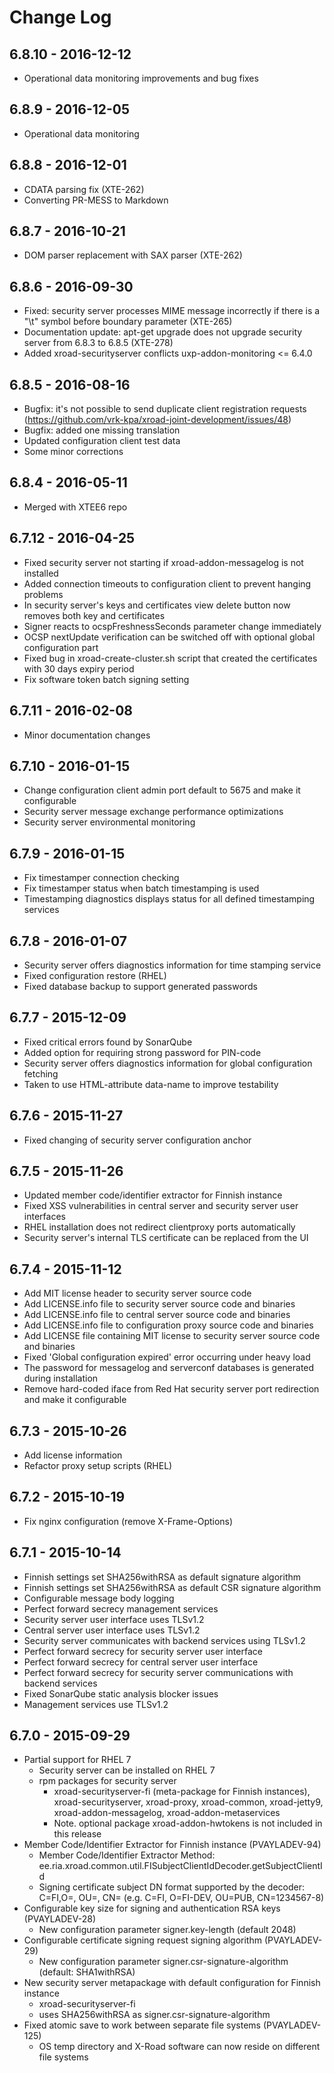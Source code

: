# Change Log

## 6.8.10 - 2016-12-12
- Operational data monitoring improvements and bug fixes

## 6.8.9 - 2016-12-05
- Operational data monitoring

## 6.8.8 - 2016-12-01
- CDATA parsing fix (XTE-262)
- Converting PR-MESS to Markdown

## 6.8.7 - 2016-10-21
- DOM parser replacement with SAX parser (XTE-262)

## 6.8.6 - 2016-09-30
- Fixed: security server processes MIME message incorrectly if there is a "\t" symbol before boundary parameter (XTE-265)
- Documentation update: apt-get upgrade does not upgrade security server from 6.8.3 to 6.8.5 (XTE-278)
- Added xroad-securityserver conflicts uxp-addon-monitoring <= 6.4.0

## 6.8.5 - 2016-08-16
- Bugfix: it's not possible to send duplicate client registration requests (https://github.com/vrk-kpa/xroad-joint-development/issues/48)
- Bugfix: added one missing translation
- Updated configuration client test data
- Some minor corrections

## 6.8.4 - 2016-05-11
- Merged with XTEE6 repo

## 6.7.12 - 2016-04-25
- Fixed security server not starting if xroad-addon-messagelog is not installed
- Added connection timeouts to configuration client to prevent hanging problems
- In security server's keys and certificates view delete button now removes both key and certificates
- Signer reacts to ocspFreshnessSeconds parameter change immediately
- OCSP nextUpdate verification can be switched off with optional global configuration part
- Fixed bug in xroad-create-cluster.sh script that created the certificates with 30 days expiry period
- Fix software token batch signing setting

## 6.7.11 - 2016-02-08
- Minor documentation changes

## 6.7.10 - 2016-01-15
- Change configuration client admin port default to 5675 and make it configurable
- Security server message exchange performance optimizations
- Security server environmental monitoring

## 6.7.9 - 2016-01-15
- Fix timestamper connection checking
- Fix timestamper status when batch timestamping is used
- Timestamping diagnostics displays status for all defined timestamping services

## 6.7.8 - 2016-01-07
- Security server offers diagnostics information for time stamping service
- Fixed configuration restore (RHEL)
- Fixed database backup to support generated passwords

## 6.7.7 - 2015-12-09
- Fixed critical errors found by SonarQube
- Added option for requiring strong password for PIN-code
- Security server offers diagnostics information for global configuration fetching
- Taken to use HTML-attribute data-name to improve testability

## 6.7.6 - 2015-11-27
- Fixed changing of security server configuration anchor

## 6.7.5 - 2015-11-26
- Updated member code/identifier extractor for Finnish instance
- Fixed XSS vulnerabilities in central server and security server user interfaces
- RHEL installation does not redirect clientproxy ports automatically
- Security server's internal TLS certificate can be replaced from the UI

## 6.7.4 - 2015-11-12
- Add MIT license header to security server source code
- Add LICENSE.info file to security server source code and binaries
- Add LICENSE.info file to central server source code and binaries
- Add LICENSE.info file to configuration proxy source code and binaries
- Add LICENSE file containing MIT license to security server source code and binaries
- Fixed 'Global configuration expired' error occurring under heavy load
- The password for messagelog and serverconf databases is generated during installation
- Remove hard-coded iface from Red Hat security server port redirection and make it configurable

## 6.7.3 - 2015-10-26
- Add license information
- Refactor proxy setup scripts (RHEL)

## 6.7.2 - 2015-10-19
- Fix nginx configuration (remove X-Frame-Options)

## 6.7.1 - 2015-10-14
- Finnish settings set SHA256withRSA as default signature algorithm
- Finnish settings set SHA256withRSA as default CSR signature algorithm
- Configurable message body logging
- Perfect forward secrecy management services
- Security server user interface uses TLSv1.2
- Central server user interface uses TLSv1.2
- Security server communicates with backend services using TLSv1.2
- Perfect forward secrecy for security server user interface
- Perfect forward secrecy for central server user interface
- Perfect forward secrecy for security server communications with backend services
- Fixed SonarQube static analysis blocker issues
- Management services use TLSv1.2

## 6.7.0 - 2015-09-29
- Partial support for RHEL 7
  - Security server can be installed on RHEL 7
  - rpm packages for security server 
    - xroad-securityserver-fi (meta-package for Finnish instances), xroad-securityserver, xroad-proxy, xroad-common, xroad-jetty9, xroad-addon-messagelog, xroad-addon-metaservices
    - Note. optional package xroad-addon-hwtokens is not included in this release
- Member Code/Identifier Extractor for Finnish instance (PVAYLADEV-94)
  - Member Code/Identifier Extractor Method: ee.ria.xroad.common.util.FISubjectClientIdDecoder.getSubjectClientId
  - Signing certificate subject DN format supported by the decoder: C=FI,O=<instanceIdentifier>, OU=<memberClass>, CN=<memberCode> (e.g. C=FI, O=FI-DEV, OU=PUB, CN=1234567-8)
- Configurable key size for signing and authentication RSA keys (PVAYLADEV-28)
  - New configuration parameter signer.key-length (default 2048)
- Configurable certificate signing request signing algorithm (PVAYLADEV-29)
  - New configuration parameter signer.csr-signature-algorithm (default: SHA1withRSA)
- New security server metapackage with default configuration for Finnish instance
  - xroad-securityserver-fi
  - uses SHA256withRSA as signer.csr-signature-algorithm
- Fixed atomic save to work between separate file systems (PVAYLADEV-125)
  - OS temp directory and X-Road software can now reside on different file systems
